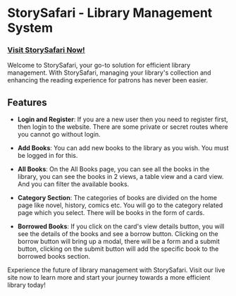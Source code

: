 # StorySafari - Library Management System


### [Visit StorySafari Now!](https://story-safari.web.app/)

Welcome to StorySafari, your go-to solution for efficient library management. With StorySafari, managing your library's collection and enhancing the reading experience for patrons has never been easier. 

## Features

- **Login and Register**: If you are a new user then you need to register first, then login to the website. There are some private or secret routes where you cannot go without login.

- **Add Books**: You can add new books to the library as you wish. You must be logged in for this.

- **All Books**: On the All Books page, you can see all the books in the library, you can see the books in 2 views, a table view and a card view. And you can filter the available books.

- **Category Section**: The categories of books are divided on the home page like novel, history, comics etc. You will go to the category related page which you select. There will be books in the form of cards.

- **Borrowed Books**: If you click on the card's view details button, you will see the details of the books and see a borrow button. Clicking on the borrow button will bring up a modal, there will be a form and a submit button, clicking on the submit button will add the specific book to the borrowed books section.

Experience the future of library management with StorySafari. Visit our live site now to learn more and start your journey towards a more efficient library today!
